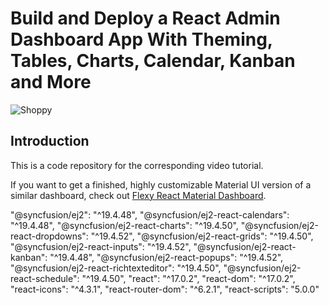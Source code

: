 # Build and Deploy a React Admin Dashboard App With Theming, Tables, Charts, Calendar, Kanban and More
![Shoppy](https://i.ibb.co/W6g39w3/image.png)

## Introduction
This is a code repository for the corresponding video tutorial.

If you want to get a finished, highly customizable Material UI version of a similar dashboard, check out [Flexy React Material Dashboard](https://www.wrappixel.com/templates/flexy-react-material-dashboard-admin/?ref=257&campaign=Flexy).

"@syncfusion/ej2": "^19.4.48",
    "@syncfusion/ej2-react-calendars": "^19.4.48",
    "@syncfusion/ej2-react-charts": "^19.4.50",
    "@syncfusion/ej2-react-dropdowns": "^19.4.52",
    "@syncfusion/ej2-react-grids": "^19.4.50",
    "@syncfusion/ej2-react-inputs": "^19.4.52",
    "@syncfusion/ej2-react-kanban": "^19.4.48",
    "@syncfusion/ej2-react-popups": "^19.4.52",
    "@syncfusion/ej2-react-richtexteditor": "^19.4.50",
    "@syncfusion/ej2-react-schedule": "^19.4.50",
    "react": "^17.0.2",
    "react-dom": "^17.0.2",
    "react-icons": "^4.3.1",
    "react-router-dom": "^6.2.1",
    "react-scripts": "5.0.0"